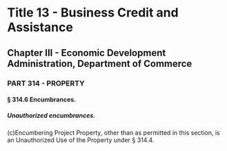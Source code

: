 
# Title 13 - Business Credit and Assistance
## Chapter III - Economic Development Administration, Department of Commerce
### PART 314 - PROPERTY
#### § 314.6 Encumbrances.
##### Unauthorized encumbrances.

(c)Encumbering Project Property, other than as permitted in this section, is an Unauthorized Use of the Property under § 314.4.
